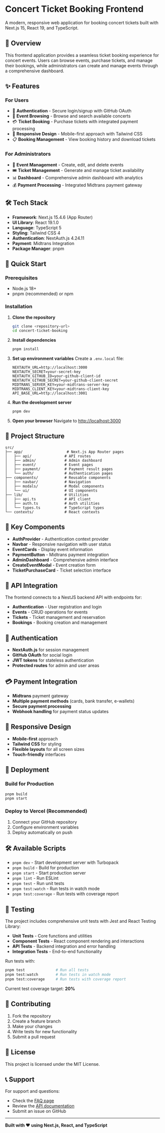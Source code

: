 # Concert Ticket Booking Frontend

A modern, responsive web application for booking concert tickets built with Next.js 15, React 19, and TypeScript.

## 🎯 Overview

This frontend application provides a seamless ticket booking experience for concert events. Users can browse events, purchase tickets, and manage their bookings, while administrators can create and manage events through a comprehensive dashboard.

## ✨ Features

### For Users
- 🔐 **Authentication** - Secure login/signup with GitHub OAuth
- 🎫 **Event Browsing** - Browse and search available concerts
- 💳 **Ticket Booking** - Purchase tickets with integrated payment processing
- 📱 **Responsive Design** - Mobile-first approach with Tailwind CSS
- 📋 **Booking Management** - View booking history and download tickets

### For Administrators
- 🎪 **Event Management** - Create, edit, and delete events
- 🎟️ **Ticket Management** - Generate and manage ticket availability
- 📊 **Dashboard** - Comprehensive admin dashboard with analytics
- 💰 **Payment Processing** - Integrated Midtrans payment gateway

## 🛠️ Tech Stack

- **Framework**: Next.js 15.4.6 (App Router)
- **UI Library**: React 19.1.0
- **Language**: TypeScript 5
- **Styling**: Tailwind CSS 4
- **Authentication**: NextAuth.js 4.24.11
- **Payment**: Midtrans Integration
- **Package Manager**: pnpm

## 🚀 Quick Start

### Prerequisites
- Node.js 18+
- pnpm (recommended) or npm

### Installation

1. **Clone the repository**
   ```bash
   git clone <repository-url>
   cd concert-ticket-booking
   ```

2. **Install dependencies**
   ```bash
   pnpm install
   ```

3. **Set up environment variables**
   Create a `.env.local` file:
   ```env
   NEXTAUTH_URL=http://localhost:3000
   NEXTAUTH_SECRET=your-secret-key
   NEXTAUTH_GITHUB_ID=your-github-client-id
   NEXTAUTH_GITHUB_SECRET=your-github-client-secret
   MIDTRANS_SERVER_KEY=your-midtrans-server-key
   MIDTRANS_CLIENT_KEY=your-midtrans-client-key
   API_BASE_URL=http://localhost:3001
   ```

4. **Run the development server**
   ```bash
   pnpm dev
   ```

5. **Open your browser**
   Navigate to [http://localhost:3000](http://localhost:3000)

## 📁 Project Structure

```
src/
├── app/                    # Next.js App Router pages
│   ├── api/               # API routes
│   ├── admin/             # Admin dashboard
│   ├── event/             # Event pages
│   ├── payment/           # Payment result pages
│   └── auth/              # Authentication pages
├── components/            # Reusable components
│   ├── navbar/            # Navigation
│   ├── modals/            # Modal components
│   └── ui/                # UI components
├── lib/                   # Utilities
│   ├── api.ts             # API client
│   ├── auth.ts            # Auth utilities
│   └── types.ts           # TypeScript types
└── contexts/              # React contexts
```

## 🎨 Key Components

- **AuthProvider** - Authentication context provider
- **Navbar** - Responsive navigation with user status
- **EventCards** - Display event information
- **PaymentButton** - Midtrans payment integration
- **AdminDashboard** - Comprehensive admin interface
- **CreateEventModal** - Event creation form
- **TicketPurchaseCard** - Ticket selection interface

## 🔗 API Integration

The frontend connects to a NestJS backend API with endpoints for:
- **Authentication** - User registration and login
- **Events** - CRUD operations for events
- **Tickets** - Ticket management and reservation
- **Bookings** - Booking creation and management

## 🔐 Authentication

- **NextAuth.js** for session management
- **GitHub OAuth** for social login
- **JWT tokens** for stateless authentication
- **Protected routes** for admin and user areas

## 💳 Payment Integration

- **Midtrans** payment gateway
- **Multiple payment methods** (cards, bank transfer, e-wallets)
- **Secure payment processing**
- **Webhook handling** for payment status updates

## 📱 Responsive Design

- **Mobile-first** approach
- **Tailwind CSS** for styling
- **Flexible layouts** for all screen sizes
- **Touch-friendly** interfaces

## 🚀 Deployment

### Build for Production
```bash
pnpm build
pnpm start
```

### Deploy to Vercel (Recommended)
1. Connect your GitHub repository
2. Configure environment variables
3. Deploy automatically on push

## 🛠️ Available Scripts

- `pnpm dev` - Start development server with Turbopack
- `pnpm build` - Build for production
- `pnpm start` - Start production server
- `pnpm lint` - Run ESLint
- `pnpm test` - Run unit tests
- `pnpm test:watch` - Run tests in watch mode
- `pnpm test:coverage` - Run tests with coverage report

## 🧪 Testing

The project includes comprehensive unit tests with Jest and React Testing Library:

- **Unit Tests** - Core functions and utilities
- **Component Tests** - React component rendering and interactions
- **API Tests** - Backend integration and error handling
- **Integration Tests** - End-to-end functionality

Run tests with:
```bash
pnpm test              # Run all tests
pnpm test:watch        # Run tests in watch mode
pnpm test:coverage     # Run tests with coverage report
```

Current test coverage target: **20%**

## 🤝 Contributing

1. Fork the repository
2. Create a feature branch
3. Make your changes
4. Write tests for new functionality
5. Submit a pull request

## 📄 License

This project is licensed under the MIT License.

## 📞 Support

For support and questions:
- Check the [FAQ page](/faq)
- Review the [API documentation](../concerto-backend/API_DOCUMENTATION.md)
- Submit an issue on GitHub

---

**Built with ❤️ using Next.js, React, and TypeScript**
